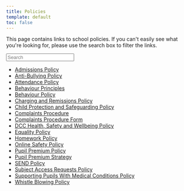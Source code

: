 ```yaml
---
title: Policies
template: default
toc: false
---
```


This page contains links to school policies. If you can't easily see what you're looking for, please use the search box to filter the links.

<div class="filter-input-container">
    <input type="text" id="filter-input" placeholder="Search" />
</div>

- [Admissions Policy](/uploads/Admissions-Policy.pdf)
- [Anti-Bullying Policy](/uploads/Anti-Bullying-Policy-2018.pdf)
- [Attendance Policy](/uploads/Attendance-Policy-2018.pdf)
- [Behaviour Principles](/uploads/Behaviour-Principles-Written-Statement-2018.pdf)
- [Behaviour Policy](/uploads/Promoting-Positive-Behaviour-Policy-2018.pdf)
- [Charging and Remissions Policy](/uploads/Charging-and-Remissions-Policy-2017.pdf)
- [Child Protection and Safeguarding Policy](/uploads/Child-Protection-and-Safeguarding-Policy-2018.pdf)
- [Complaints Procedure](/uploads/Complaints-Procedure-2016.pdf)
- [Complaints Procedure Form](/uploads/Complaints-Procedure-Form-for-Parents.pdf)
- [DCC Health, Safety and Wellbeing Policy](/uploads/DCC-Health-Safety-Wellbeing-Policy.pdf)
- [Equality Policy](/uploads/Equality-Policy.pdf)
- [Homework Policy](/uploads/Homework-Policy-2018.pdf)
- [Online Safety Policy](/uploads/Online-Safety-Policy-2016.pdf)
- [Pupil Premium Policy](/uploads/Pupil-Premium-Policy-2016.pdf)
- [Pupil Premium Strategy](/uploads/Pupil-Premium-Strategy-for-Parents-2017-18.pdf)
- [SEND Policy](/uploads/SEND-Policy-2018.pdf)
- [Subject Access Requests Policy](/uploads/Subject-Access-Requests-Policy-2018.pdf)
- [Supporting Pupils With Medical Conditions Policy](/uploads/Supporting-Pupils-with-Medical-Conditions-Policy-2018.pdf)
- [Whistle Blowing Policy](/uploads/Whistleblowing-Policy.pdf)
